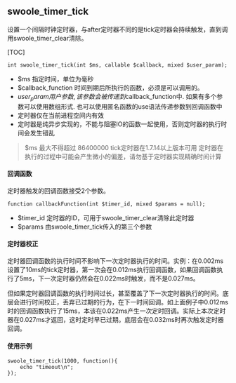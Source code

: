 ## swoole_timer_tick
设置一个间隔时钟定时器，与after定时器不同的是tick定时器会持续触发，直到调用swoole_timer_clear清除。

[TOC]

~~~
int swoole_timer_tick(int $ms, callable $callback, mixed $user_param);
~~~

* $ms 指定时间，单位为毫秒
* $callback_function 时间到期后所执行的函数，必须是可以调用的。
* $user_param 用户参数, 该参数会被传递到$callback_function中. 如果有多个参数可以使用数组形式. 也可以使用匿名函数的use语法传递参数到回调函数中
* 定时器仅在当前进程空间内有效
* 定时器是纯异步实现的，不能与阻塞IO的函数一起使用，否则定时器的执行时间会发生错乱

> $ms 最大不得超过 86400000
> tick定时器在1.7.14以上版本可用
> 定时器在执行的过程中可能会产生微小的偏差，请勿基于定时器实现精确时间计算

#### 回调函数
定时器触发的回调函数接受2个参数。

~~~
function callbackFunction(int $timer_id, mixed $params = null);
~~~
* $timer_id 定时器的ID，可用于swoole_timer_clear清除此定时器
* $params 由swoole_timer_tick传入的第三个参数

#### 定时器校正
定时器回调函数的执行时间不影响下一次定时器执行的时间。实例：在0.002ms设置了10ms的tick定时器，第一次会在0.012ms执行回调函数，如果回调函数执行了5ms，下一次定时器仍然会在0.022ms时触发，而不是0.027ms。

但如果定时器回调函数的执行时间过长，甚至覆盖了下一次定时器执行的时间。底层会进行时间校正，丢弃已过期的行为，在下一时间回调。如上面例子中0.012ms时的回调函数执行了15ms，本该在0.022ms产生一次定时回调。实际上本次定时器在0.027ms才返回，这时定时早已过期。底层会在0.032ms时再次触发定时器回调。

#### 使用示例
~~~
swoole_timer_tick(1000, function(){
    echo "timeout\n";
});
~~~
